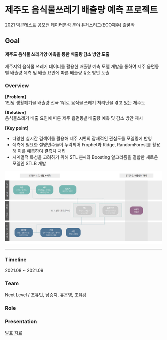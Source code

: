 # 제주도 음식물쓰레기 배출량 예측 프로젝트
2021 빅콘테스트 공모전 데이터분석 분야 퓨처스리그(ECO제주) 출품작 

## Goal 
#### **제주도 음식물 쓰레기양 예측을 통한 배출량 감소 방안 도출** <br>
제주지역 음식물 쓰레기 데이터를 활용한 배출량 예측 모델 개발을 통하여 제주 읍면동별 배출량 예측 및 배출 요인에 따른 배출량 감소 방안 도출 <br>

### Overview


**[Problem]** <br>
1인당 생활폐기물 배출량 전국 1위로 음식물 쓰레기 처리난을 겪고 있는 제주도

**[Solution]** <br>
음식물쓰레기 배출 요인에 따른 제주 읍면동별 배출량 예측 및 감소 방안 제시

**[Key point]**
- 다양한 실시간 검색어를 활용해 제주 시민의 잠재적인 관심도를 모델링에 반영
- 예측에 필요한 설명변수들이 누락되어 Prophet과 Ridge, RandomForest를 활용해 이를 예측하여 결측치 처리
- 시계열적 특성을 고려하기 위해 STL 분해와 Boosting 알고리즘을 결합한 새로운 모델인 STLB 개발 

![](image/그림1.png)

- - -

### Timeline
2021.08 ~ 2021.09

### Team
Next Level / 조유민, 남승지, 유은영, 조유림

### Role

### Presentation
[발표 자료]()

